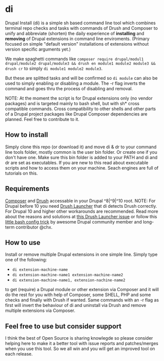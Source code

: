 # di
Drupal Install (di) is a simple sh based command line tool which combines terminal repo checks and tasks with commands of Drush and Composer to unify and abbreviate (shorten) the daily experience of **installing** and **removing** of Drupal extensions in command line enviroments. (Primary focused on simple "default version" installations of extensions without version specific arguments yet.)

We make spaghetti commands like ```composer require drupal/modul1 drupal/module2 drupal/module3 && drush en module1 module2 module3 && drush cr``` to simply ```di module1 module2 module3```.

But these are splitted tasks and will be confirmed so ```di module``` can also be used to simply enabling or disabling a module. The -r flag inverts the command and goes thru the process of disabling and removal.

NOTE: At the moment the script is for Drupal extensions only (no vendor packages) and is targeted mainly to bash shell, but with sh* cross compatible commands. Cross compatibility to other shells and other parts of a Drupal project packages like Drupal Composer dependencies are planned. Feel free to contribute to it.

## How to install
Simply clone this repo (or download it) and move di & dr to your command line tools folder, mostly common is the user bin folder. Or create one if you don't have one. Make sure this bin folder is added to your PATH and di and dr are set as executables. If you are new to this read about executable scripts and how to access them on your machine. Seach engines are full of tutorials on this.

## Requirements
[Composer](https://getcomposer.org) and [Drush](https://www.drush.org) accessable in your Drupal ^8|^9|^10 root. NOTE: For Drupal before 10 you need [Drush Launcher](https://github.com/drush-ops/drush-launcher) that di detects Drush correctly. For Drupal 10 and higher other workarounds are recommended. Read more about the reasons and solutions at [this Drush Launcher issue](https://github.com/drush-ops/drush-launcher/issues/105) or follow this [little bash config trick](https://github.com/drush-ops/drush-launcher/issues/105#issuecomment-1621097643) by awesome Drupal community member and long-term contributor @chx.

## How to use
Install or remove multiple Drupal extensions in one simple line. Simply type one of the following:

 - ```di extension-machine-name```
 - ```di extension-machine-name1 extension-machine-name2```
 - ```di extension-machine-name1, extension-nachine-name2```

to get (require) a Drupal module or other extension via Composer and it will do the rest for you with help of Composer, some SHELL, PHP and some checks and finally with Drush if wanted. Same commands with an -r flag as first will invert the behaviour of di and uninstall via Drush and remove multiple extensions via Composer.

## Feel free to use but consider support
I think the best of Open Source is sharing knowlegde so please consider helping here to make it a better tool with issue reports and patches/merges when you use this tool. So we all win and you will get an improved tool on each release.
